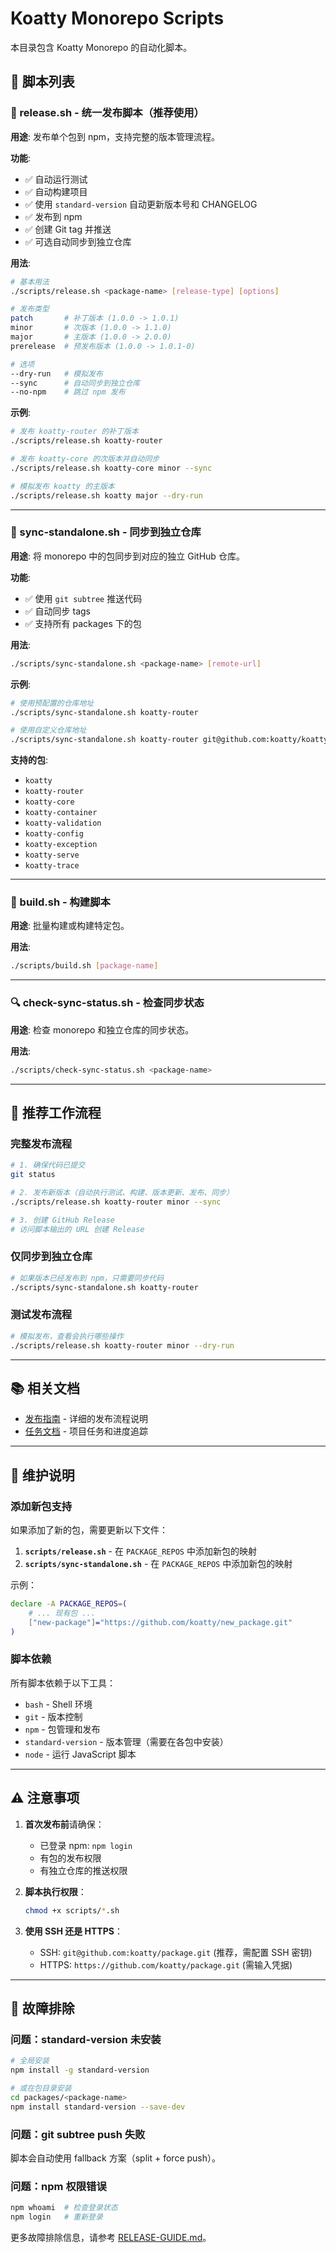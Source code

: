 # Koatty Monorepo Scripts

本目录包含 Koatty Monorepo 的自动化脚本。

## 📜 脚本列表

### 🚀 release.sh - 统一发布脚本（推荐使用）

**用途**: 发布单个包到 npm，支持完整的版本管理流程。

**功能**:
- ✅ 自动运行测试
- ✅ 自动构建项目
- ✅ 使用 `standard-version` 自动更新版本号和 CHANGELOG
- ✅ 发布到 npm
- ✅ 创建 Git tag 并推送
- ✅ 可选自动同步到独立仓库

**用法**:
```bash
# 基本用法
./scripts/release.sh <package-name> [release-type] [options]

# 发布类型
patch       # 补丁版本 (1.0.0 -> 1.0.1)
minor       # 次版本 (1.0.0 -> 1.1.0)
major       # 主版本 (1.0.0 -> 2.0.0)
prerelease  # 预发布版本 (1.0.0 -> 1.0.1-0)

# 选项
--dry-run   # 模拟发布
--sync      # 自动同步到独立仓库
--no-npm    # 跳过 npm 发布
```

**示例**:
```bash
# 发布 koatty-router 的补丁版本
./scripts/release.sh koatty-router

# 发布 koatty-core 的次版本并自动同步
./scripts/release.sh koatty-core minor --sync

# 模拟发布 koatty 的主版本
./scripts/release.sh koatty major --dry-run
```

---

### 🔄 sync-standalone.sh - 同步到独立仓库

**用途**: 将 monorepo 中的包同步到对应的独立 GitHub 仓库。

**功能**:
- ✅ 使用 `git subtree` 推送代码
- ✅ 自动同步 tags
- ✅ 支持所有 packages 下的包

**用法**:
```bash
./scripts/sync-standalone.sh <package-name> [remote-url]
```

**示例**:
```bash
# 使用预配置的仓库地址
./scripts/sync-standalone.sh koatty-router

# 使用自定义仓库地址
./scripts/sync-standalone.sh koatty-router git@github.com:koatty/koatty_router.git
```

**支持的包**:
- `koatty`
- `koatty-router`
- `koatty-core`
- `koatty-container`
- `koatty-validation`
- `koatty-config`
- `koatty-exception`
- `koatty-serve`
- `koatty-trace`

---

### 🔨 build.sh - 构建脚本

**用途**: 批量构建或构建特定包。

**用法**:
```bash
./scripts/build.sh [package-name]
```

---

### 🔍 check-sync-status.sh - 检查同步状态

**用途**: 检查 monorepo 和独立仓库的同步状态。

**用法**:
```bash
./scripts/check-sync-status.sh <package-name>
```

---

## 🎯 推荐工作流程

### 完整发布流程

```bash
# 1. 确保代码已提交
git status

# 2. 发布新版本（自动执行测试、构建、版本更新、发布、同步）
./scripts/release.sh koatty-router minor --sync

# 3. 创建 GitHub Release
# 访问脚本输出的 URL 创建 Release
```

### 仅同步到独立仓库

```bash
# 如果版本已经发布到 npm，只需要同步代码
./scripts/sync-standalone.sh koatty-router
```

### 测试发布流程

```bash
# 模拟发布，查看会执行哪些操作
./scripts/release.sh koatty-router minor --dry-run
```

---

## 📚 相关文档

- [发布指南](../RELEASE-GUIDE.md) - 详细的发布流程说明
- [任务文档](../TASK.md) - 项目任务和进度追踪

---

## 🔧 维护说明

### 添加新包支持

如果添加了新的包，需要更新以下文件：

1. **`scripts/release.sh`** - 在 `PACKAGE_REPOS` 中添加新包的映射
2. **`scripts/sync-standalone.sh`** - 在 `PACKAGE_REPOS` 中添加新包的映射

示例：

```bash
declare -A PACKAGE_REPOS=(
    # ... 现有包 ...
    ["new-package"]="https://github.com/koatty/new_package.git"
)
```

### 脚本依赖

所有脚本依赖于以下工具：

- `bash` - Shell 环境
- `git` - 版本控制
- `npm` - 包管理和发布
- `standard-version` - 版本管理（需要在各包中安装）
- `node` - 运行 JavaScript 脚本

---

## ⚠️ 注意事项

1. **首次发布前**请确保：
   - 已登录 npm: `npm login`
   - 有包的发布权限
   - 有独立仓库的推送权限

2. **脚本执行权限**：
   ```bash
   chmod +x scripts/*.sh
   ```

3. **使用 SSH 还是 HTTPS**：
   - SSH: `git@github.com:koatty/package.git` (推荐，需配置 SSH 密钥)
   - HTTPS: `https://github.com/koatty/package.git` (需输入凭据)

---

## 🐛 故障排除

### 问题：standard-version 未安装

```bash
# 全局安装
npm install -g standard-version

# 或在包目录安装
cd packages/<package-name>
npm install standard-version --save-dev
```

### 问题：git subtree push 失败

脚本会自动使用 fallback 方案（split + force push）。

### 问题：npm 权限错误

```bash
npm whoami  # 检查登录状态
npm login   # 重新登录
```

更多故障排除信息，请参考 [RELEASE-GUIDE.md](../RELEASE-GUIDE.md#故障排除)。

